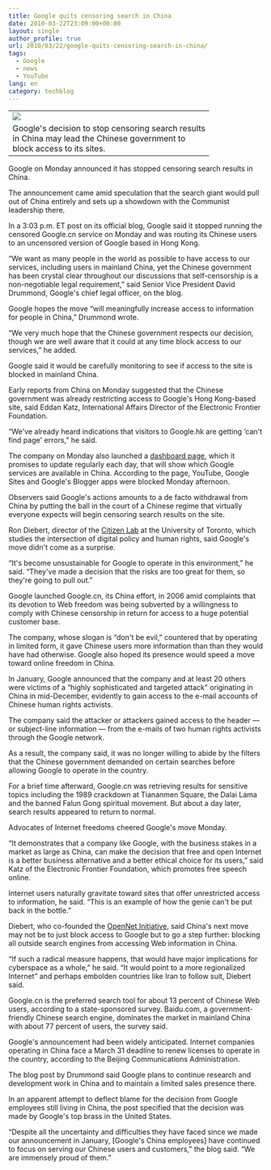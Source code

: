 ```yaml
---
title: Google quits censoring search in China
date: 2010-03-22T23:09:00+00:00
layout: single
author_profile: true
url: 2010/03/22/google-quits-censoring-search-in-china/
tags:
  - Google
  - news
  - YouTube
lang: en
category: techblog
---
```

<table cellpadding="0" cellspacing="0">
  <tr>
    <td>
      <a href="http://3.bp.blogspot.com/_vaUVXcmC3OI/S6fxDMjhHRI/AAAAAAAABXQ/pM7SKTzX5-s/s1600-h/story.google.china.gi.jpg" imageanchor="1"><img border="0" src="http://3.bp.blogspot.com/_vaUVXcmC3OI/S6fxDMjhHRI/AAAAAAAABXQ/pM7SKTzX5-s/s1600/story.google.china.gi.jpg" /></a>
    </td>
  </tr>
  
  <tr>
    <td>
      <span>Google's decision to stop censoring search results <br />in China may lead the Chinese government to <br />block access to its sites.</span>
    </td>
  </tr>
</table>

Google on Monday announced it has stopped censoring search results in China.

The announcement came amid speculation that the search giant would pull out of China entirely and sets up a showdown with the Communist leadership there.

In a 3:03 p.m. ET post on its official blog, Google said it stopped running the censored Google.cn service on Monday and was routing its Chinese users to an uncensored version of Google based in Hong Kong.

“We want as many people in the world as possible to have access to our services, including users in mainland China, yet the Chinese government has been crystal clear throughout our discussions that self-censorship is a non-negotiable legal requirement,” said Senior Vice President David Drummond, Google's chief legal officer, on the blog.

Google hopes the move “will meaningfully increase access to information for people in China,” Drummond wrote.

“We very much hope that the Chinese government respects our decision, though we are well aware that it could at any time block access to our services,” he added.

Google said it would be carefully monitoring to see if access to the site is blocked in mainland China.

Early reports from China on Monday suggested that the Chinese government was already restricting access to Google's Hong Kong-based site, said Eddan Katz, International Affairs Director of the Electronic Frontier Foundation.

“We've already heard indications that visitors to Google.hk are getting &#8216;can't find page' errors,” he said.

The company on Monday also launched a <a href="http://www.google.com/prc/report.html#hl=en" target="new">dashboard page</a>, which it promises to update regularly each day, that will show which Google services are available in China. According to the page, YouTube, Google Sites and Google's Blogger apps were blocked Monday afternoon.

Observers said Google's actions amounts to a de facto withdrawal from China by putting the ball in the court of a Chinese regime that virtually everyone expects will begin censoring search results on the site.

Ron Diebert, director of the <a href="http://citizenlab.org/" target="new">Citizen Lab</a> at the University of Toronto, which studies the intersection of digital policy and human rights, said Google's move didn't come as a surprise.

“It's become unsustainable for Google to operate in this environment,” he said. “They've made a decision that the risks are too great for them, so they're going to pull out.”

Google launched Google.cn, its China effort, in 2006 amid complaints that its devotion to Web freedom was being subverted by a willingness to comply with Chinese censorship in return for access to a huge potential customer base.

The company, whose slogan is “don't be evil,” countered that by operating in limited form, it gave Chinese users more information than than they would have had otherwise. Google also hoped its presence would speed a move toward online freedom in China.

In January, Google announced that the company and at least 20 others were victims of a “highly sophisticated and targeted attack” originating in China in mid-December, evidently to gain access to the e-mail accounts of Chinese human rights activists.

The company said the attacker or attackers gained access to the header &#8212; or subject-line information &#8212; from the e-mails of two human rights activists through the Google network.

As a result, the company said, it was no longer willing to abide by the filters that the Chinese government demanded on certain searches before allowing Google to operate in the country.

For a brief time afterward, Google.cn was retrieving results for sensitive topics including the 1989 crackdown at Tiananmen Square, the Dalai Lama and the banned Falun Gong spiritual movement. But about a day later, search results appeared to return to normal.

Advocates of Internet freedoms cheered Google's move Monday.

“It demonstrates that a company like Google, with the business stakes in a market as large as China, can make the decision that free and open Internet is a better business alternative and a better ethical choice for its users,” said Katz of the Electronic Frontier Foundation, which promotes free speech online.

Internet users naturally gravitate toward sites that offer unrestricted access to information, he said. “This is an example of how the genie can't be put back in the bottle.”

Diebert, who co-founded the <a href="http://opennet.net/" target="new">OpenNet Initiative</a>, said China's next move may not be to just block access to Google but to go a step further: blocking all outside search engines from accessing Web information in China.

“If such a radical measure happens, that would have major implications for cyberspace as a whole,” he said. “It would point to a more regionalized Internet” and perhaps embolden countries like Iran to follow suit, Diebert said.

Google.cn is the preferred search tool for about 13 percent of Chinese Web users, according to a state-sponsored survey. Baidu.com, a government-friendly Chinese search engine, dominates the market in mainland China with about 77 percent of users, the survey said.

Google's announcement had been widely anticipated. Internet companies operating in China face a March 31 deadline to renew licenses to operate in the country, according to the Beijing Communications Administration.

The blog post by Drummond said Google plans to continue research and development work in China and to maintain a limited sales presence there.

In an apparent attempt to deflect blame for the decision from Google employees still living in China, the post specified that the decision was made by Google's top brass in the United States.

“Despite all the uncertainty and difficulties they have faced since we made our announcement in January, [Google's China employees] have continued to focus on serving our Chinese users and customers,” the blog said. “We are immensely proud of them.”